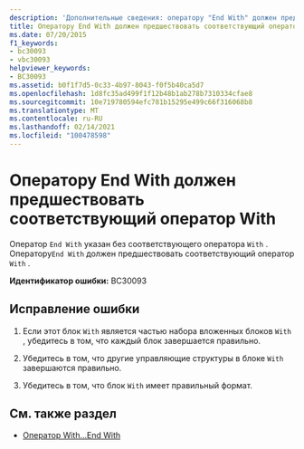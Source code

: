 ```yaml
---
description: 'Дополнительные сведения: оператору "End With" должен предшествовать соответствующий оператор "with"'
title: Оператору End With должен предшествовать соответствующий оператор With
ms.date: 07/20/2015
f1_keywords:
- bc30093
- vbc30093
helpviewer_keywords:
- BC30093
ms.assetid: b0f1f7d5-0c33-4b97-8043-f0f5b40ca5d7
ms.openlocfilehash: 1d8fc35ad499f1f12b48b1ab278b7310334cfae8
ms.sourcegitcommit: 10e719780594efc781b15295e499c66f316068b8
ms.translationtype: MT
ms.contentlocale: ru-RU
ms.lasthandoff: 02/14/2021
ms.locfileid: "100478598"
---
```

# <a name="end-with-must-be-preceded-by-a-matching-with"></a>Оператору End With должен предшествовать соответствующий оператор With

Оператор `End With` указан без соответствующего оператора `With` . Оператору`End With` должен предшествовать соответствующий оператор `With` .  
  
 **Идентификатор ошибки:** BC30093  
  
## <a name="to-correct-this-error"></a>Исправление ошибки  
  
1. Если этот блок `With` является частью набора вложенных блоков `With` , убедитесь в том, что каждый блок завершается правильно.  
  
2. Убедитесь в том, что другие управляющие структуры в блоке `With` завершаются правильно.  
  
3. Убедитесь в том, что блок `With` имеет правильный формат.  
  
## <a name="see-also"></a>См. также раздел

- [Оператор With…End With](../language-reference/statements/with-end-with-statement.md)
